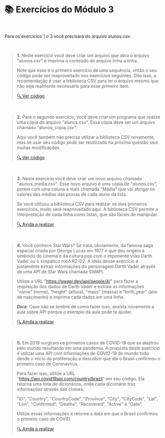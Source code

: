 # :books: Exercícios do Módulo 3

<br>

Para os exercícios 1 o 3 você precisará do arquivo alunos.csv.

<br>

> **1.** Neste exercício você deve criar um arquivo que abra o arquivo "alunos.csv" e imprima o conteúdo do arquivo linha a linha.
>
> Note que esse é o primeiro exercício de uma sequência, então o seu código pode ser reaproveitado nos exercícios seguintes. Dito isso, a recomendação é usar a biblioteca CSV para ler o arquivo mesmo que não seja realmente necessário para esse primeiro item.
> 
> [:mag: Ver código](Exercicio1.ipynb)
>    

<br>

> **2.** Para o segundo exercício, você deve criar um programa que realize uma cópia do arquivo "alunos.csv". Essa cópia deve ser um arquivo chamado "alunos_copia.csv".
>
> Aqui você também não precisa utilizar a biblioteca CSV novamente, mas se usar seu código pode ser reutilizado na próxima questão sem muitas modificações.
>
> [:mag: Ver código](Exercicio2.ipynb)
>  

<br>

> **3.** Neste exercício você deve criar um novo arquivo chamado "alunos_media.csv". Esse novo arquivo é uma cópia de "alunos.csv", porém com uma coluna a mais chamada "Média" que vai abrigar os valores das médias das provas de cada aluno da lista.
>
> Se você utilizou a biblioteca CSV para realizar os dois primeiros exercícios, muito será reaproveitado aqui. A biblioteca CSV permite a interpretação de cada linha como listas, que são fáceis de manipular.
>
> [:mag: Ainda a realizar]()
>  

<br>

> **4.** Você conhece Star Wars? Se trata, obviamente, da famosa saga espacial criada por George Lucas em 1977 e que deu origem a símbolos do cinema e da cultura pop com o imponente vilão Darth Vader ou o simpático robô R2-D2. A ideia desse exercício é justamente extrair informações do personagem Darth Vader através de uma API de Star Wars chamada SWAPI.
>
> Utilize a URL "https://swapi.dev/api/people/4/" para fazer a requisição dos dados de Darth Vader e extraia as informações "name" (nome), "height" (altura), "mass" (massa) e "birth_year" (ano de nascimento) e imprima cada dados em uma linha.
>
> __*Dica:*__ Caso não se lembre de como fazer isso, assista novamente a aula sobre API porque o exemplo da aula pode te ajudar.
>
> [:mag: Ainda a realizar]()

<br>

> **5.** Em 2019 surgiram os primeiros casos de COVID-19 que se alastrou pelo mundo resultando em uma pandemia. A proposta deste exercício é utilizar uma API com informações de COVID-19 do mundo todo desde o início da proliferação e descobrir que dia o Brasil confirmou o primeiro caso de Coronavírus.
>
> Para fazer isso, utilize a URL "https://api.covid19api.com/country/brazil" em seu código. Ela retorna uma lista de dicionários, onde cada dicionário traz informações através das chaves:
>
> "ID", "Country", "CountryCode", "Province", "City", "CityCode", "Lat", "Lon", "Confirmed", "Deaths", "Recovered", "Active" e "Date".
>
> Utilize essas informações e retorne a data em que o Brasil confirmou o primeiro caso de COVID.
>
> [:mag: Ainda a realizar]()



